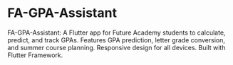 # FA-GPA-Assistant
FA-GPA-Assistant: A Flutter app for Future Academy students to calculate, predict, and track GPAs. Features GPA prediction, letter grade conversion, and summer course planning. Responsive design for all devices. Built with Flutter Framework.
